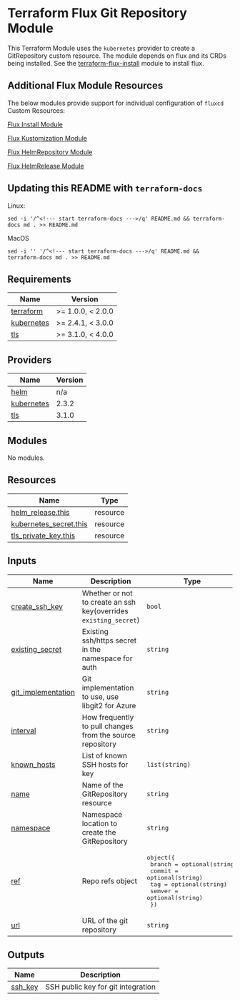# Terraform Flux Git Repository Module

This Terraform Module uses the `kubernetes` provider to create a GitRepository custom resource. The module depends on flux and its CRDs being installed. See the [terraform-flux-install](https://registry.terraform.io/modules/OmniTeqSource/install/flux/latest) module to install flux.

## Additional Flux Module Resources

The below modules provide support for individual configuration of `fluxcd` Custom Resources:

[Flux Install Module](https://registry.terraform.io/modules/OmniTeqSource/install/flux/latest)

[Flux Kustomization Module](https://registry.terraform.io/modules/OmniTeqSource/kustomization/flux/latest)

[Flux HelmRepository Module](https://registry.terraform.io/modules/OmniTeqSource/helm-repository/flux/latest)

[Flux HelmRelease Module](https://registry.terraform.io/modules/OmniTeqSource/helm-release/flux/latest)

## Updating this README with `terraform-docs`

Linux:

```
sed -i '/^<!--- start terraform-docs --->/q' README.md && terraform-docs md . >> README.md
```

MacOS

```
sed -i '' '/^<!--- start terraform-docs --->/q' README.md && terraform-docs md . >> README.md
```

<!--- start terraform-docs --->

## Requirements

| Name                                                                        | Version           |
| --------------------------------------------------------------------------- | ----------------- |
| <a name="requirement_terraform"></a> [terraform](#requirement_terraform)    | >= 1.0.0, < 2.0.0 |
| <a name="requirement_kubernetes"></a> [kubernetes](#requirement_kubernetes) | >= 2.4.1, < 3.0.0 |
| <a name="requirement_tls"></a> [tls](#requirement_tls)                      | >= 3.1.0, < 4.0.0 |

## Providers

| Name                                                                  | Version |
| --------------------------------------------------------------------- | ------- |
| <a name="provider_helm"></a> [helm](#provider_helm)                   | n/a     |
| <a name="provider_kubernetes"></a> [kubernetes](#provider_kubernetes) | 2.3.2   |
| <a name="provider_tls"></a> [tls](#provider_tls)                      | 3.1.0   |

## Modules

No modules.

## Resources

| Name                                                                                                                | Type     |
| ------------------------------------------------------------------------------------------------------------------- | -------- |
| [helm_release.this](https://registry.terraform.io/providers/hashicorp/helm/latest/docs/resources/release)           | resource |
| [kubernetes_secret.this](https://registry.terraform.io/providers/hashicorp/kubernetes/latest/docs/resources/secret) | resource |
| [tls_private_key.this](https://registry.terraform.io/providers/hashicorp/tls/latest/docs/resources/private_key)     | resource |

## Inputs

| Name                                                                                    | Description                                                      | Type                                                                                                                                            | Default         | Required |
| --------------------------------------------------------------------------------------- | ---------------------------------------------------------------- | ----------------------------------------------------------------------------------------------------------------------------------------------- | --------------- | :------: |
| <a name="input_create_ssh_key"></a> [create_ssh_key](#input_create_ssh_key)             | Whether or not to create an ssh key(overrides `existing_secret`) | `bool`                                                                                                                                          | `false`         |    no    |
| <a name="input_existing_secret"></a> [existing_secret](#input_existing_secret)          | Existing ssh/https secret in the namespace for auth              | `string`                                                                                                                                        | `null`          |    no    |
| <a name="input_git_implementation"></a> [git_implementation](#input_git_implementation) | Git implementation to use, use libgit2 for Azure                 | `string`                                                                                                                                        | `"go-git"`      |    no    |
| <a name="input_interval"></a> [interval](#input_interval)                               | How frequently to pull changes from the source repository        | `string`                                                                                                                                        | `"1m0s"`        |    no    |
| <a name="input_known_hosts"></a> [known_hosts](#input_known_hosts)                      | List of known SSH hosts for key                                  | `list(string)`                                                                                                                                  | `[]`            |    no    |
| <a name="input_name"></a> [name](#input_name)                                           | Name of the GitRepository resource                               | `string`                                                                                                                                        | n/a             |   yes    |
| <a name="input_namespace"></a> [namespace](#input_namespace)                            | Namespace location to create the GitRepository                   | `string`                                                                                                                                        | `"flux-system"` |    no    |
| <a name="input_ref"></a> [ref](#input_ref)                                              | Repo refs object                                                 | <pre>object({<br> branch = optional(string)<br> commit = optional(string)<br> tag = optional(string)<br> semver = optional(string)<br> })</pre> | `{}`            |    no    |
| <a name="input_url"></a> [url](#input_url)                                              | URL of the git repository                                        | `string`                                                                                                                                        | n/a             |   yes    |

## Outputs

| Name                                                     | Description                        |
| -------------------------------------------------------- | ---------------------------------- |
| <a name="output_ssh_key"></a> [ssh_key](#output_ssh_key) | SSH public key for git integration |
